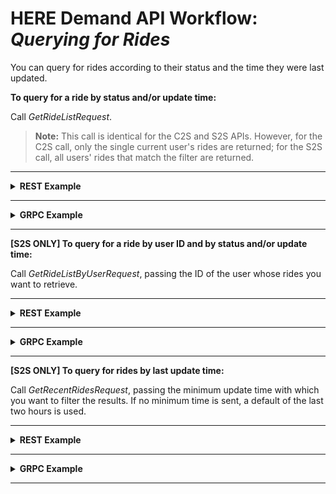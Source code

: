 # HERE Demand API Workflow: *Querying for Rides* #

You can query for rides according to their status and the time they were last updated. 

**To query for a ride by status and/or update time:**

Call *GetRideListRequest*.

>**Note:** This call is identical for the C2S and S2S APIs. However, for the C2S call, only the single current user's rides are returned; for the S2S call, all users' rides that match the filter are returned.

----
<details>
<summary><b>REST Example</b></summary>

**Request:**

    COMING SOON

**Response:**

	COMING SOON

</details>

----

<details>
<summary><b>GRPC Example</b></summary>

**Request:**

    COMING SOON


**Response:**

    COMING SOON

</details>

----

**[S2S ONLY] To query for a ride by user ID and by status and/or update time:**

Call *GetRideListByUserRequest*, passing the ID of the user whose rides you want to retrieve.

----
<details>
<summary><b>REST Example</b></summary>

**Request:**

    COMING SOON

**Response:**

	COMING SOON

</details>

----

<details>
<summary><b>GRPC Example</b></summary>

**Request:**

    COMING SOON


**Response:**

    COMING SOON

</details>

----


**[S2S ONLY] To query for rides by last update time:**

Call *GetRecentRidesRequest*, passing the minimum update time with which you want to filter the results. If no minimum time is sent, a default of the last two hours is used.

----
<details>
<summary><b>REST Example</b></summary>

**Request:**

    COMING SOON

**Response:**

	COMING SOON

</details>

----

<details>
<summary><b>GRPC Example</b></summary>

**Request:**

    COMING SOON


**Response:**

    COMING SOON

</details>

----